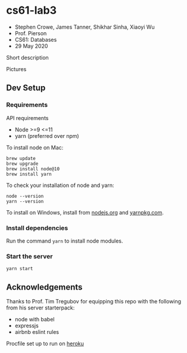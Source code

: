 # cs61-lab3

 * Stephen Crowe, James Tanner, Shikhar Sinha, Xiaoyi Wu
 * Prof. Pierson
 * CS61: Databases
 * 29 May 2020

Short description

Pictures

## Dev Setup

### Requirements

API requirements

* Node >=9 <=11
* yarn (preferred over npm)

To install node on Mac:
```
brew update
brew upgrade
brew install node@10
brew install yarn
```

To check your installation of node and yarn:
```
node --version
yarn --version
```

To install on Windows, install from [nodejs.org](https://nodejs.org/en/) and [yarnpkg.com](https://classic.yarnpkg.com/en/).

### Install dependencies

Run the command `yarn` to install node modules.

### Start the server

`yarn start`

## Acknowledgements

Thanks to Prof. Tim Tregubov for equipping this repo with the following from his server starterpack:

* node with babel
* expressjs
* airbnb eslint rules

Procfile set up to run on [heroku](https://devcenter.heroku.com/articles/getting-started-with-nodejs#deploy-the-app)
